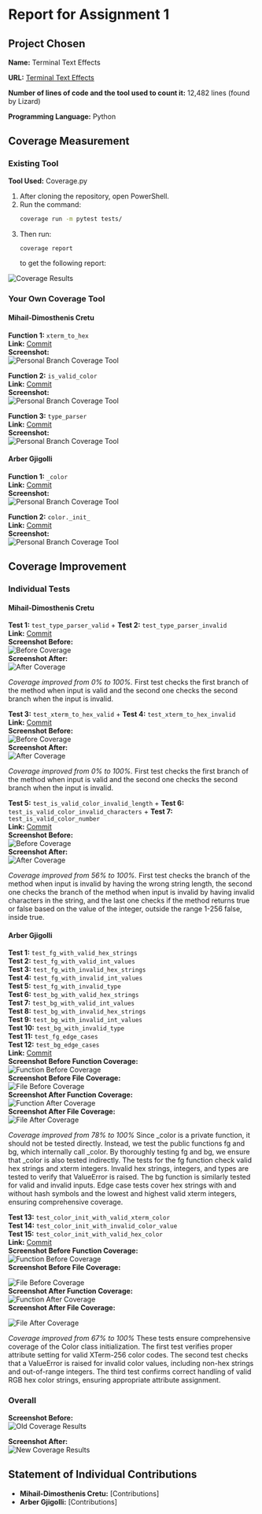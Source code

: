 # Report for Assignment 1

## Project Chosen

**Name:** Terminal Text Effects

**URL:** [Terminal Text Effects](https://github.com/ChrisBuilds/terminaltexteffects.git)

**Number of lines of code and the tool used to count it:** 12,482 lines (found by Lizard)

**Programming Language:** Python

## Coverage Measurement

### Existing Tool

**Tool Used:** Coverage.py

1. After cloning the repository, open PowerShell.
2. Run the command:
    ```sh
    coverage run -m pytest tests/
    ```
3. Then run:
    ```sh
    coverage report
    ```
    to get the following report:

![Coverage Results](README/BeforeTestCoverage.png)

### Your Own Coverage Tool

#### Mihail-Dimosthenis Cretu

**Function 1:** `xterm_to_hex`  
**Link:** [Commit](https://github.com/cretud/terminaltexteffects/commit/9e3b9c2da09ec9539e140c4daefb37084e6c3d5d)  
**Screenshot:**  
![Personal Branch Coverage Tool](README/CoverageToolDimos.png)

**Function 2:** `is_valid_color`  
**Link:** [Commit](https://github.com/cretud/terminaltexteffects/commit/9e3b9c2da09ec9539e140c4daefb37084e6c3d5d)  
**Screenshot:**  
![Personal Branch Coverage Tool](README/CoverageToolDimos.png)

**Function 3:** `type_parser`  
**Link:** [Commit](https://github.com/cretud/terminaltexteffects/commit/9e3b9c2da09ec9539e140c4daefb37084e6c3d5d)  
**Screenshot:**  
![Personal Branch Coverage Tool](README/CoverageToolDimos.png)

<Repeat the following for each group member>

#### Arber Gjigolli

**Function 1:** `_color`  
**Link:** [Commit](https://github.com/cretud/terminaltexteffects/pull/1/commits/6689e7fada154f3bb30f7c0e684110f6395adc8f)  
**Screenshot:**  
![Personal Branch Coverage Tool](README/coverage_tool_colorterm.PNG)

**Function 2:** `color._init_`  
**Link:** [Commit](https://github.com/cretud/terminaltexteffects/pull/2/commits/b4762d6e708e866b0d8ca8db596edeefef54a0ba)  
**Screenshot:**  
![Personal Branch Coverage Tool](README/coverage_tool_graphics.PNG)

## Coverage Improvement

### Individual Tests

#### Mihail-Dimosthenis Cretu

**Test 1:** `test_type_parser_valid` + **Test 2:** `test_type_parser_invalid`  
**Link:** [Commit](https://github.com/cretud/terminaltexteffects/commit/7d93d87f58fed95296635b5fe2f5cbb58c630c2f)  
**Screenshot Before:**  
![Before Coverage](README/type_parserFloatBefore.png)  
**Screenshot After:**  
![After Coverage](README/type_parserFloat.png)  

*Coverage improved from 0% to 100%.* First test checks the first branch of the method when input is valid and the second one checks the second branch when the input is invalid.

**Test 3:** `test_xterm_to_hex_valid` + **Test 4:** `test_xterm_to_hex_invalid`  
**Link:** [Commit](https://github.com/cretud/terminaltexteffects/commit/7d93d87f58fed95296635b5fe2f5cbb58c630c2f)  
**Screenshot Before:**  
![Before Coverage](README/hextermBefore.png)  
**Screenshot After:**  
![After Coverage](README/hexterm.png)  

*Coverage improved from 0% to 100%.* First test checks the first branch of the method when input is valid and the second one checks the second branch when the input is invalid.

**Test 5:** `test_is_valid_color_invalid_length` + **Test 6:** `test_is_valid_color_invalid_characters` + **Test 7:** `test_is_valid_color_number`  
**Link:** [Commit](https://github.com/cretud/terminaltexteffects/commit/7d93d87f58fed95296635b5fe2f5cbb58c630c2f)  
**Screenshot Before:**  
![Before Coverage](README/hextermBefore.png)  
**Screenshot After:**  
![After Coverage](README/hexterm.png)  

*Coverage improved from 56% to 100%.* First test checks the branch of the method when input is invalid by having the wrong string length, the second one checks the branch of the method when input is invalid by having invalid characters in the string, and the last one checks if the method returns true or false based on the value of the integer, outside the range 1-256 false, inside true.

#### Arber Gjigolli

**Test 1:** `test_fg_with_valid_hex_strings`  
**Test 2:** `test_fg_with_valid_int_values`  
**Test 3:** `test_fg_with_invalid_hex_strings`  
**Test 4:** `test_fg_with_invalid_int_values`  
**Test 5:** `test_fg_with_invalid_type`  
**Test 6:** `test_bg_with_valid_hex_strings`  
**Test 7:** `test_bg_with_valid_int_values`  
**Test 8:** `test_bg_with_invalid_hex_strings`  
**Test 9:** `test_bg_with_invalid_int_values`  
**Test 10:** `test_bg_with_invalid_type`  
**Test 11:** `test_fg_edge_cases`  
**Test 12:** `test_bg_edge_cases`  
**Link:** [Commit](https://github.com/cretud/terminaltexteffects/pull/1/commits/7936d8dd2a4328845c3b922784aad32ca1dda21b)  
**Screenshot Before Function Coverage:**  
![Function Before Coverage](README/_color_coverage_before.PNG)  
**Screenshot Before File Coverage:**  
![File Before Coverage](README/colorterm_coverage_before.PNG)  
**Screenshot After Function Coverage:**  
![Function After Coverage](README/_color_coverage_after.PNG)  
**Screenshot After File Coverage:**  
![File After Coverage](README/colorterm_coverage_after.PNG)  

*Coverage improved from 78% to 100%* Since _color is a private function, it should not be tested directly. Instead, we test the public functions fg and bg, which internally call _color. By thoroughly testing fg and bg, we ensure that _color is also tested indirectly. The tests for the fg function check valid hex strings and xterm integers.  Invalid hex strings, integers, and types are tested to verify that ValueError is raised. The bg function is similarly tested for valid and invalid inputs. Edge case tests cover hex strings with and without hash symbols and the lowest and highest valid xterm integers, ensuring comprehensive coverage.  

**Test 13:** `test_color_init_with_valid_xterm_color`  
**Test 14:** `test_color_init_with_invalid_color_value`  
**Test 15:** `test_color_init_with_valid_hex_color`  
**Link:** [Commit](https://github.com/cretud/terminaltexteffects/pull/2/commits/73940b1b0ff55716453672415f161ef7c568c417)  
**Screenshot Before Function Coverage:**  
![Function Before Coverage](README/color._init_coverage_before.PNG)  
**Screenshot Before File Coverage:**  

![File Before Coverage](README/graphics_coverage_before.PNG)  
**Screenshot After Function Coverage:**  
![Function After Coverage](README/color._init_coverage_after.PNG)  
**Screenshot After File Coverage:**  

![File After Coverage](README/graphics_coverage_after.PNG)  

*Coverage improved from 67% to 100%* These tests ensure comprehensive coverage of the Color class initialization. The first test verifies proper attribute setting for valid XTerm-256 color codes. The second test checks that a ValueError is raised for invalid color values, including non-hex strings and out-of-range integers. The third test confirms correct handling of valid RGB hex color strings, ensuring appropriate attribute assignment.  

### Overall

**Screenshot Before:**  
![Old Coverage Results](README/BeforeTestCoverage.png)  

**Screenshot After:**  
![New Coverage Results](README/AfterTestCoverage.png)  

## Statement of Individual Contributions

- **Mihail-Dimosthenis Cretu:** [Contributions]
- **Arber Gjigolli:** [Contributions]

